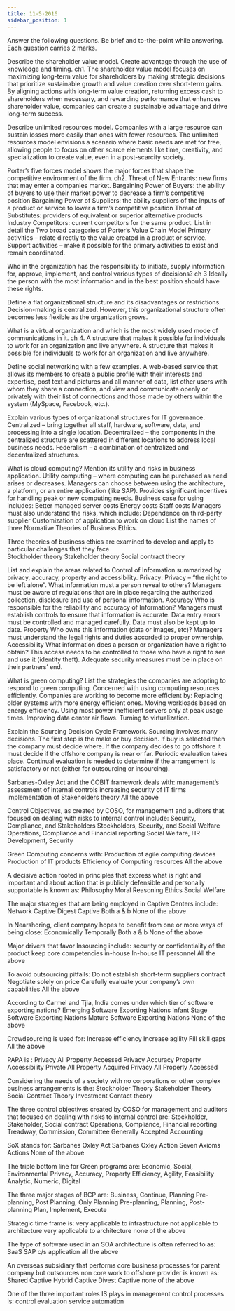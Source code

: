 ```yaml
---
title: 11-5-2016
sidebar_position: 1
---
```


Answer the following questions. Be brief and to-the-point while answering. Each question carries 2 marks.

Describe the shareholder value model. Create advantage through the use of knowledge and timing. ch1.
The shareholder value model focuses on maximizing long-term value for shareholders by making strategic decisions that prioritize sustainable growth and value creation over short-term gains. By aligning actions with long-term value creation, returning excess cash to shareholders when necessary, and rewarding performance that enhances shareholder value, companies can create a sustainable advantage and drive long-term success.

Describe unlimited resources model.
Companies with a large resource can sustain losses more easily than ones with fewer resources.
The unlimited resources model envisions a scenario where basic needs are met for free, allowing people to focus on other scarce elements like time, creativity, and specialization to create value, even in a post-scarcity society.

Porter’s five forces model shows the major forces that shape the competitive environment of the firm. ch2.
Threat of New Entrants: new firms that may enter a companies market.
Bargaining Power of Buyers: the ability of buyers to use their market power to decrease a firm’s competitive position 
Bargaining Power of Suppliers: the ability suppliers of the inputs of a product or service to lower a firm’s competitive position 
Threat of Substitutes: providers of equivalent or superior alternative products
Industry Competitors: current competitors for the same product.
List  in detail the Two broad categories of Porter’s Value Chain Model
Primary activities – relate directly to the value created in a product or service.
Support activities – make it possible for the primary activities to exist and remain coordinated.

Who in the organization has the responsibility to initiate, supply information for, approve, implement, and control various types of decisions? ch 3
Ideally the person with the most information and in the best position should have these rights.

Define a flat organizational structure and its disadvantages or restrictions.
Decision-making is centralized. However, this organizational structure often becomes less flexible as the organization grows.

What is a virtual organization and which is the most widely used mode of communications in it. ch 4.
A structure that makes it possible for individuals to work for an organization and live anywhere. A structure that makes it possible for individuals to work for an organization and live anywhere.

Define social networking with a few examples.
A web-based service that allows its members to create a public profile with their interests and expertise, post text and pictures and all manner of data, list other users with whom they share a connection, and view and communicate openly or privately with their list of connections and those made by others within the system (MySpace, Facebook, etc.).  

Explain various types of organizational structures for IT governance.
Centralized – bring together all staff, hardware, software, data, and processing into a single location.
Decentralized – the components in the centralized structure are scattered in different locations to address local business needs.
Federalism – a combination of centralized and decentralized structures.

What is cloud computing? Mention its utility and risks in business application.
Utility computing – where computing can be purchased as need arises or decreases.
Managers can choose between using the architecture, a platform, or an entire application (like SAP).
Provides significant incentives for handling peak or new computing needs.
Business case for using includes:
Better managed server costs
Energy costs
Staff costs
Managers must also understand the risks, which include:
Dependence on third-party supplier
Customization of application to work on cloud
List the names of three Normative Theories of Business Ethics.

Three theories of business ethics are examined to develop and apply to particular challenges that they face  
Stockholder theory
Stakeholder theory
Social contract theory

List and explain the areas related to Control of Information summarized by privacy, accuracy, property and accessibility.
Privacy:
Privacy – “the right to be left alone”.
What information must a person reveal to others?
Managers must be aware of regulations that are in place regarding the authorized collection, disclosure and use of personal information.
Accuracy
Who is responsible for the reliability and accuracy of Information?
Managers must establish controls to ensure that information is accurate.
Data entry errors must be controlled and managed carefully.
Data must also be kept up to date.
Property
Who owns this information (data or images, etc)? 
Managers must understand the legal rights and duties accorded to proper ownership.
Accessibility
What information does a person or organization have a right to obtain?
This access needs to be controlled to those who have a right to see and use it (identity theft).
Adequate security measures must be in place on their partners’ end.

What is green computing? List the strategies the companies are adopting to respond to green computing.
Concerned with using computing resources efficiently.
Companies are working to become more efficient by:
Replacing older systems with more energy efficient ones.
Moving workloads based on energy efficiency.
Using most power inefficient servers only at peak usage times.
Improving data center air flows.
Turning to virtualization.

Explain the Sourcing Decision Cycle Framework.
Sourcing involves many decisions.
The first step is the make or buy decision.
If buy is selected then the company must decide where.
If the company decides to go offshore it must decide if the offshore company is near or far.
Periodic evaluation takes place.
Continual evaluation is needed to determine if the arrangement is satisfactory or not (either for outsourcing or insourcing).

Sarbanes-Oxley Act and the COBIT framework deals with:
management’s assessment of internal controls
increasing security of IT firms
implementation of Stakeholders theory
All the above

Control Objectives, as created by COSO, for management and auditors that focused on dealing with risks to internal control include:
Security, Compliance, and Stakeholders
Stockholders, Security, and Social Welfare
Operations, Compliance and Financial reporting
Social Welfare, HR Development, Security

Green Computing concerns with:
Production of agile computing devices
Production of IT products
Efficiency of Computing resources
All the above

A decisive action rooted in principles that express what is right and important and about action that is publicly defensible and personally supportable is known as:
Philosophy
Moral Reasoning
Ethics
Social Welfare

The major strategies that are being employed in Captive Centers include:
Network Captive
Digest Captive
Both a & b 
None of the above

In Nearshoring, client company hopes to benefit from one or more ways of being close:
Economically
Temporally
Both a & b
None of the above

Major drivers that favor Insourcing include:
security or confidentiality of the product
keep core competencies in-house
In-house IT personnel
All the above

To avoid outsourcing pitfalls:
Do not establish short-term suppliers contract
Negotiate  solely on price
Carefully evaluate your company’s own capabilities
All the above

According to Carmel and Tjia, India comes under which tier of software exporting nations?
Emerging Software Exporting Nations
Infant Stage Software Exporting Nations
Mature Software Exporting Nations
None of the above

Crowdsourcing is used for:
Increase efficiency
Increase agility
Fill skill gaps
All the above

PAPA is :
Privacy All Property Accessed 
Privacy Accuracy Property Accessibility
Private All Property Acquired 
Privacy All Properly Accessed 

Considering the needs of a society with no corporations or other complex business arrangements is the:
Stockholder Theory
Stakeholder Theory
Social Contract Theory
Investment Contact theory

The three control objectives created by COSO for management and auditors that focused on dealing with risks to internal control are:
Stockholder, Stakeholder, Social contract
Operations, Compliance, Financial reporting
Treadway, Commission, Committee
Generally Accepted Accounting

SoX stands for:
Sarbanes Oxley Act
Sarbanes Oxley Action
Seven Axioms Actions
None of the above

The triple bottom line for Green programs are:
Economic, Social, Environmental
Privacy, Accuracy, Property
Efficiency, Agility, Feasibility
Analytic, Numeric, Digital

The three major stages of BCP are:
Business, Continue, Planning
Pre-planning, Post Planning, Only Planning
Pre-planning, Planning, Post-planning
Plan, Implement, Execute

Strategic time frame is:
very applicable to infrastructure
not applicable to architecture
very applicable to architecture
none of the above

The type of software used in an SOA architecture is often referred to as:
SaaS
SAP
c/s application
all the above

An overseas subsidiary that performs core business processes for parent company but outsources non core work to offshore provider is known as:
Shared Captive
Hybrid Captive
Divest Captive
none of the above

One of the three important roles IS plays in management control processes is:
control
evaluation
service
automation